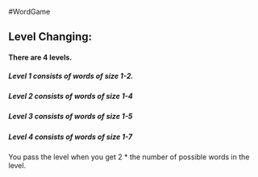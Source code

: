 #WordGame

## Level Changing:

#### There are 4 levels.
##### Level 1 consists of words of size 1-2.
##### Level 2 consists of words of size 1-4
##### Level 3 consists of words of size 1-5
##### Level 4 consists of words of size 1-7
You pass the level when you get 2 * the number of possible words in the 
level.
